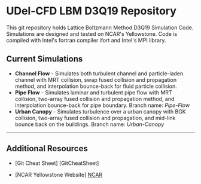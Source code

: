 # UDel-CFD LBM D3Q19 Repository
This git repository holds Lattice Boltzmann Method D3Q19 Simulation Code. Simulations are designed and tested on NCAR's Yellowstone. Code is compiled with Intel's fortran compiler ifort and Intel's MPI library.

## Current Simulations
* **Channel Flow** - Simulates both turbulent channel and particle-laden channel with MRT collision, swap fused collision and propagation method, and interpolation bounce-back for fluid particle collision.
* **Pipe Flow** - Simulates laminar and turbulent pipe flow with MRT collision, two-array fused collision and propagation method, and interpolation bounce-back for pipe boundary. Branch name: *Pipe-Flow*
* **Urban Canopy** - Simulates turbulence over a urban canopy with BGK collision, two-array fused collision and propagation, and mid-link bounce back on the buildings. Branch name: *Urban-Canopy*

___
## Additional Resources
* [Git Cheat Sheet] [GitCheatSheet]
* [NCAR Yellowstone Website] [NCAR]

   [NCAR]: <https://www2.cisl.ucar.edu/resources/yellowstone>